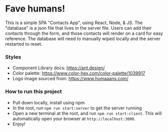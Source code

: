 # Fave humans! 

This is a simple SPA "Contacts App", using React, Node, & JS. The "database" is a json file that lives in the server file. Users can add their contacts through the form, and those contacts will render on a card for easy reference. The database will need to manually wiped locally and the server restarted to reset. 

### Styles

- Component Library docs: https://ant.design/
- Color palette: https://www.color-hex.com/color-palette/1039917
- Logo image sourced from: https://www.humaaans.com/ 

### How to run this project

- Pull down locally, install using npm
- In the root, run `npm run start:server` to get the server running
- Open a new terminal at the root, and run `npm run start:client`. This will automatically open your browser at `http://localhost:3000`. 
- Enjoy! 